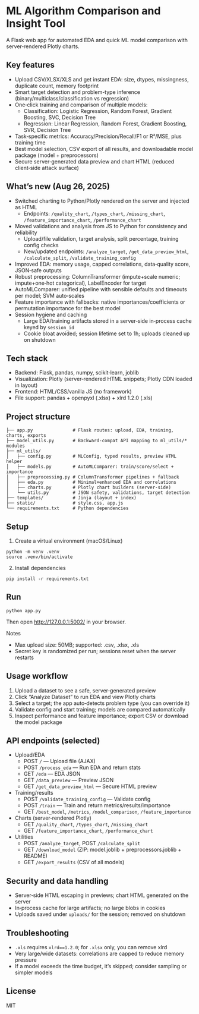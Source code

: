 # ML Algorithm Comparison and Insight Tool

A Flask web app for automated EDA and quick ML model comparison with server‑rendered Plotly charts.

## Key features

- Upload CSV/XLSX/XLS and get instant EDA: size, dtypes, missingness, duplicate count, memory footprint
- Smart target detection and problem-type inference (binary/multiclass/classification vs regression)
- One‑click training and comparison of multiple models:
  - Classification: Logistic Regression, Random Forest, Gradient Boosting, SVC, Decision Tree
  - Regression: Linear Regression, Random Forest, Gradient Boosting, SVR, Decision Tree
- Task‑specific metrics: Accuracy/Precision/Recall/F1 or R²/MSE, plus training time
- Best model selection, CSV export of all results, and downloadable model package (model + preprocessors)
- Secure server‑generated data preview and chart HTML (reduced client‑side attack surface)

## What’s new (Aug 26, 2025)

- Switched charting to Python/Plotly rendered on the server and injected as HTML
  - Endpoints: `/quality_chart`, `/types_chart`, `/missing_chart`, `/feature_importance_chart`, `/performance_chart`
- Moved validations and analysis from JS to Python for consistency and reliability
  - Upload/file validation, target analysis, split percentage, training config checks
  - New/updated endpoints: `/analyze_target`, `/get_data_preview_html`, `/calculate_split`, `/validate_training_config`
- Improved EDA: memory usage, capped correlations, data‑quality score, JSON‑safe outputs
- Robust preprocessing: ColumnTransformer (impute+scale numeric; impute+one‑hot categorical), LabelEncoder for target
- AutoMLComparer: unified pipeline with sensible defaults and timeouts per model; SVM auto‑scales
- Feature importance with fallbacks: native importances/coefficients or permutation importance for the best model
- Session hygiene and caching
  - Large EDA/training artifacts stored in a server‑side in‑process cache keyed by `session_id`
  - Cookie bloat avoided; session lifetime set to 1h; uploads cleaned up on shutdown

## Tech stack

- Backend: Flask, pandas, numpy, scikit‑learn, joblib
- Visualization: Plotly (server‑rendered HTML snippets; Plotly CDN loaded in layout)
- Frontend: HTML/CSS/vanilla JS (no framework)
- File support: pandas + openpyxl (.xlsx) + xlrd 1.2.0 (.xls)

## Project structure

```
├── app.py               # Flask routes: upload, EDA, training, charts, exports
├── model_utils.py       # Backward‑compat API mapping to ml_utils/* modules
├── ml_utils/
│   ├── config.py        # MLConfig, typed results, preview HTML helper
│   ├── models.py        # AutoMLComparer: train/score/select + importance
│   ├── preprocessing.py # ColumnTransformer pipelines + fallback
│   ├── eda.py           # Minimal+enhanced EDA and correlations
│   ├── charts.py        # Plotly chart builders (server‑side)
│   └── utils.py         # JSON safety, validations, target detection
├── templates/           # Jinja (layout + index)
├── static/              # style.css, app.js
└── requirements.txt     # Python dependencies
```

## Setup

1) Create a virtual environment (macOS/Linux)
```
python -m venv .venv
source .venv/bin/activate
```
2) Install dependencies
```
pip install -r requirements.txt
```

## Run

```
python app.py
```
Then open http://127.0.0.1:5002/ in your browser.

Notes
- Max upload size: 50MB; supported: .csv, .xlsx, .xls
- Secret key is randomized per run; sessions reset when the server restarts

## Usage workflow

1) Upload a dataset to see a safe, server‑generated preview
2) Click “Analyze Dataset” to run EDA and view Plotly charts
3) Select a target; the app auto‑detects problem type (you can override it)
4) Validate config and start training; models are compared automatically
5) Inspect performance and feature importance; export CSV or download the model package

## API endpoints (selected)

- Upload/EDA
  - POST `/` — Upload file (AJAX)
  - POST `/process_eda` — Run EDA and return stats
  - GET  `/eda` — EDA JSON
  - GET  `/data_preview` — Preview JSON
  - GET  `/get_data_preview_html` — Secure HTML preview
- Training/results
  - POST `/validate_training_config` — Validate config
  - POST `/train` — Train and return metrics/results/importance
  - GET  `/best_model`, `/metrics`, `/model_comparison`, `/feature_importance`
- Charts (server‑rendered Plotly)
  - GET  `/quality_chart`, `/types_chart`, `/missing_chart`
  - GET  `/feature_importance_chart`, `/performance_chart`
- Utilities
  - POST `/analyze_target`, POST `/calculate_split`
  - GET  `/download_model` (ZIP: model.joblib + preprocessors.joblib + README)
  - GET  `/export_results` (CSV of all models)

## Security and data handling

- Server‑side HTML escaping in previews; chart HTML generated on the server
- In‑process cache for large artifacts; no large blobs in cookies
- Uploads saved under `uploads/` for the session; removed on shutdown

## Troubleshooting

- `.xls` requires `xlrd==1.2.0`; for `.xlsx` only, you can remove xlrd
- Very large/wide datasets: correlations are capped to reduce memory pressure
- If a model exceeds the time budget, it’s skipped; consider sampling or simpler models

## License

MIT

